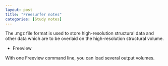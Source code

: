 ```yaml
---
layout: post
title: "Freesurfer notes"
categories: [Study notes]
---
```


The .mgz file format is used to store high-resolution structural data and other data which are to be overlaid on the high-resolution structural volume.

* Freeview

With one Freeview command line, you can load several output volumes.
